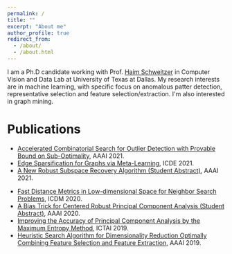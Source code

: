 ```yaml
---
permalink: /
title: ""
excerpt: "About me"
author_profile: true
redirect_from: 
  - /about/
  - /about.html
---
```

I am a Ph.D candidate working with Prof. [Haim Schweitzer](https://personal.utdallas.edu/~haim/)
in Computer Vision and Data Lab
at University of Texas at Dallas.
My research interests are in machine learning, with specific focus on anomalous patter detection, representative selection and feature selection/extraction.
I'm also interested in graph mining.

Publications
======
<!--   <ul>{% for post in site.publications %}
    {% include archive-single-cv.html %}
  {% endfor %}</ul> -->
- [Accelerated Combinatorial Search for Outlier Detection with Provable Bound on Sub-Optimality](files/paper_2021-chunking.pdf), AAAI 2021.
- [Edge Sparsification for Graphs via Meta-Learning](files/paper_2021-graph.pdf), ICDE 2021.
- [A New Robust Subspace Recovery Algorithm (Student Abstract)](files/paper_2021_lookahead_abstract.pdf), AAAI 2021.
<!-- - [Graph Sparsification via Meta-Learning](files/paper_2021-sparsegraph.pdf), DLG-AAAI 2021. -->
- [Fast Distance Metrics in Low-dimensional Space for Neighbor Search Problems](files/paper_2020_ent2.pdf), ICDM 2020.
- [A Bias Trick for Centered Robust Principal Component Analysis (Student Abstract)](files/paper_2020_bias_abstract.pdf), AAAI 2020.
- [Improving the Accuracy of Principal Component Analysis by the Maximum Entropy Method](files/paper_2019_ent1.pdf), ICTAI 2019.
- [Heuristic Search Algorithm for Dimensionality Reduction Optimally Combining Feature Selection and Feature Extraction](files/paper_2019_hlr.pdf), AAAI 2019.
